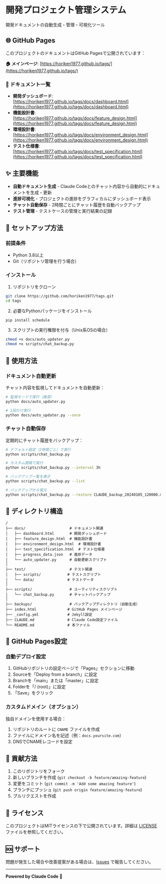 # 開発プロジェクト管理システム

開発ドキュメントの自動生成・管理・可視化ツール

## 🌐 GitHub Pages

このプロジェクトのドキュメントはGitHub Pagesで公開されています：

**🏠 メインページ**: [https://horiken1977.github.io/tags/](https://horiken1977.github.io/tags/)

### 📄 ドキュメント一覧

- **開発ダッシュボード**: [https://horiken1977.github.io/tags/docs/dashboard.html](https://horiken1977.github.io/tags/docs/dashboard.html)
- **機能設計書**: [https://horiken1977.github.io/tags/docs/feature_design.html](https://horiken1977.github.io/tags/docs/feature_design.html)
- **環境設計書**: [https://horiken1977.github.io/tags/docs/environment_design.html](https://horiken1977.github.io/tags/docs/environment_design.html)
- **テスト仕様書**: [https://horiken1977.github.io/tags/docs/test_specification.html](https://horiken1977.github.io/tags/docs/test_specification.html)

## ✨ 主要機能

- **自動ドキュメント生成** - Claude Codeとのチャット内容から自動的にドキュメントを生成・更新
- **進捗可視化** - プロジェクトの進捗をグラフィカルにダッシュボード表示
- **チャット自動保存** - 2時間ごとにチャット履歴を自動バックアップ
- **テスト管理** - テストケースの管理と実行結果の記録

## 🚀 セットアップ方法

### 前提条件

- Python 3.8以上
- Git（リポジトリ管理を行う場合）

### インストール

1. リポジトリをクローン
```bash
git clone https://github.com/horiken1977/tags.git
cd tags
```

2. 必要なPythonパッケージをインストール
```bash
pip install schedule
```

3. スクリプトの実行権限を付与（Unix系OSの場合）
```bash
chmod +x docs/auto_updater.py
chmod +x scripts/chat_backup.py
```

## 📝 使用方法

### ドキュメント自動更新

チャット内容を監視してドキュメントを自動更新：
```bash
# 監視モードで実行（推奨）
python docs/auto_updater.py

# 1回だけ実行
python docs/auto_updater.py --once
```

### チャット自動保存

定期的にチャット履歴をバックアップ：
```bash
# デフォルト設定（2時間ごと）で実行
python scripts/chat_backup.py

# カスタム間隔で実行
python scripts/chat_backup.py --interval 3h

# バックアップ一覧を表示
python scripts/chat_backup.py --list

# バックアップから復元
python scripts/chat_backup.py --restore CLAUDE_backup_20240105_120000.md
```

## 📂 ディレクトリ構造

```
/
├── docs/                    # ドキュメント関連
│   ├── dashboard.html       # 開発ダッシュボード
│   ├── feature_design.html  # 機能設計書
│   ├── environment_design.html  # 環境設計書
│   ├── test_specification.html  # テスト仕様書
│   ├── progress_data.json   # 進捗データ
│   └── auto_updater.py      # 自動更新スクリプト
│
├── test/                    # テスト関連
│   ├── scripts/            # テストスクリプト
│   └── data/               # テストデータ
│
├── scripts/                 # ユーティリティスクリプト
│   └── chat_backup.py       # チャットバックアップ
│
├── backups/                 # バックアップディレクトリ（自動生成）
├── index.html              # GitHub Pages メインページ
├── _config.yml             # Jekyll設定
├── CLAUDE.md               # Claude Code設定ファイル
└── README.md               # 本ファイル
```

## 🔧 GitHub Pages設定

### 自動デプロイ設定

1. GitHubリポジトリの設定ページで「Pages」セクションに移動
2. Sourceを「Deploy from a branch」に設定
3. Branchを「main」または「master」に設定
4. Folderを「/ (root)」に設定
5. 「Save」をクリック

### カスタムドメイン（オプション）

独自ドメインを使用する場合：
1. リポジトリのルートに `CNAME` ファイルを作成
2. ファイルにドメイン名を記述（例：`docs.yoursite.com`）
3. DNSでCNAMEレコードを設定

## 🤝 貢献方法

1. このリポジトリをフォーク
2. 新しいブランチを作成 (`git checkout -b feature/amazing-feature`)
3. 変更をコミット (`git commit -m 'Add some amazing feature'`)
4. ブランチにプッシュ (`git push origin feature/amazing-feature`)
5. プルリクエストを作成

## 📄 ライセンス

このプロジェクトはMITライセンスの下で公開されています。詳細は [LICENSE](LICENSE) ファイルを参照してください。

## 🆘 サポート

問題が発生した場合や改善提案がある場合は、[Issues](https://github.com/horiken1977/tags/issues) で報告してください。

---

**Powered by Claude Code** 🤖
